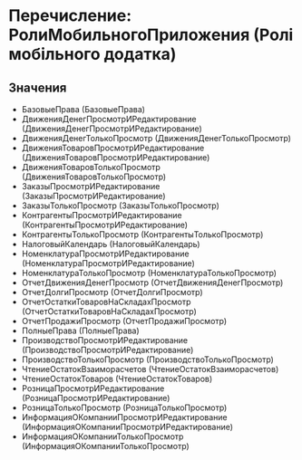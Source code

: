 ﻿# Перечисление: РолиМобильногоПриложения (Ролі мобільного додатка)

## Значения

- БазовыеПрава (БазовыеПрава)
- ДвиженияДенегПросмотрИРедактирование (ДвиженияДенегПросмотрИРедактирование)
- ДвиженияДенегТолькоПросмотр (ДвиженияДенегТолькоПросмотр)
- ДвиженияТоваровПросмотрИРедактирование (ДвиженияТоваровПросмотрИРедактирование)
- ДвиженияТоваровТолькоПросмотр (ДвиженияТоваровТолькоПросмотр)
- ЗаказыПросмотрИРедактирование (ЗаказыПросмотрИРедактирование)
- ЗаказыТолькоПросмотр (ЗаказыТолькоПросмотр)
- КонтрагентыПросмотрИРедактирование (КонтрагентыПросмотрИРедактирование)
- КонтрагентыТолькоПросмотр (КонтрагентыТолькоПросмотр)
- НалоговыйКалендарь (НалоговыйКалендарь)
- НоменклатураПросмотрИРедактирование (НоменклатураПросмотрИРедактирование)
- НоменклатураТолькоПросмотр (НоменклатураТолькоПросмотр)
- ОтчетДвиженияДенегПросмотр (ОтчетДвиженияДенегПросмотр)
- ОтчетДолгиПросмотр (ОтчетДолгиПросмотр)
- ОтчетОстаткиТоваровНаСкладахПросмотр (ОтчетОстаткиТоваровНаСкладахПросмотр)
- ОтчетПродажиПросмотр (ОтчетПродажиПросмотр)
- ПолныеПрава (ПолныеПрава)
- ПроизводствоПросмотрИРедактирование (ПроизводствоПросмотрИРедактирование)
- ПроизводствоТолькоПросмотр (ПроизводствоТолькоПросмотр)
- ЧтениеОстатокВзаиморасчетов (ЧтениеОстатокВзаиморасчетов)
- ЧтениеОстатокТоваров (ЧтениеОстатокТоваров)
- РозницаПросмотрИРедактирование (РозницаПросмотрИРедактирование)
- РозницаТолькоПросмотр (РозницаТолькоПросмотр)
- ИнформацияОКомпанииПросмотрИРедактирование (ИнформацияОКомпанииПросмотрИРедактирование)
- ИнформацияОКомпанииТолькоПросмотр (ИнформацияОКомпанииТолькоПросмотр)

